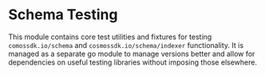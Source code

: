 # Schema Testing

This module contains core test utilities and fixtures for testing `comossdk.io/schema` and `cosmossdk.io/schema/indexer` functionality. It is managed as a separate go module to manage versions better and allow for dependencies on useful testing libraries without imposing those elsewhere.
